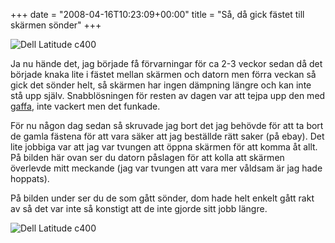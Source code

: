 +++
date = "2008-04-16T10:23:09+00:00"
title = "Så, då gick fästet till skärmen sönder"
+++

<img src="http://cdn.junkpile.se/2008/04/20080414-102917-canon-eos-400d-digital.jpg" title="Dell Latitude c400" alt="Dell Latitude c400" align="middle" />

Ja nu hände det, jag började få förvarningar för ca 2-3 veckor sedan då det började knaka lite i fästet mellan skärmen och datorn men förra veckan så gick det sönder helt, så skärmen har ingen dämpning längre och kan inte stå upp själv. Snabblösningen för resten av dagen var att tejpa upp den med [gaffa][1], inte vackert men det funkade.

För nu någon dag sedan så skruvade jag bort det jag behövde för att ta bort de gamla fästena för att vara säker att jag beställde rätt saker (på ebay). Det lite jobbiga var att jag var tvungen att öppna skärmen för att komma åt allt. På bilden här ovan ser du datorn påslagen för att kolla att skärmen överlevde mitt meckande (jag var tvungen att vara mer våldsam är jag hade hoppats).

På bilden under ser du de som gått sönder, dom hade helt enkelt gått rakt av så det var inte så konstigt att de inte gjorde sitt jobb längre.

![Dell Latitude c400][2]

<small></small>

 [1]: http://sv.wikipedia.org/wiki/Gaffa
 [2]: http://cdn.junkpile.se/2008/04/20080414-104038-canon-eos-400d-digital.jpg
